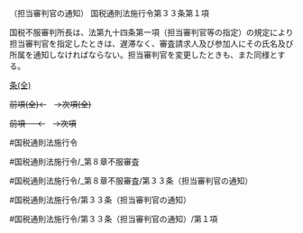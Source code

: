 （担当審判官の通知）
国税通則法施行令第３３条第１項

国税不服審判所長は、法第九十四条第一項（担当審判官等の指定）の規定により担当審判官を指定したときは、遅滞なく、審査請求人及び参加人にその氏名及び所属を通知しなければならない。担当審判官を変更したときも、また同様とする。

[条(全)](国税通則法施行＿令＿第３３条_.md)

~~前項(全)←~~　~~→次項(全)~~

~~前項 　 ←~~　~~→次項~~



#国税通則法施行令

#国税通則法施行令/_第８章不服審査

#国税通則法施行令/_第８章不服審査/第３３条（担当審判官の通知）

#国税通則法施行令/第３３条（担当審判官の通知）

#国税通則法施行令/第３３条（担当審判官の通知）/第１項

